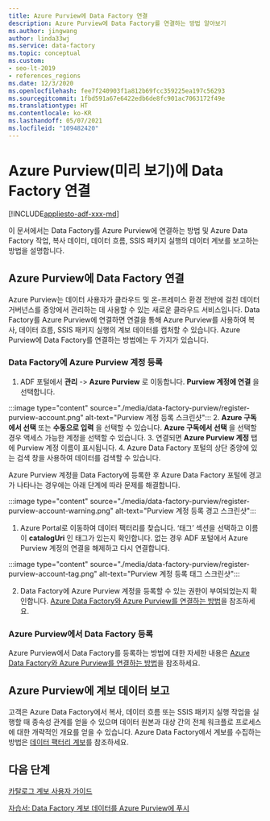 ```yaml
---
title: Azure Purview에 Data Factory 연결
description: Azure Purview에 Data Factory를 연결하는 방법 알아보기
ms.author: jingwang
author: linda33wj
ms.service: data-factory
ms.topic: conceptual
ms.custom:
- seo-lt-2019
- references_regions
ms.date: 12/3/2020
ms.openlocfilehash: fee7f240903f1a812b69fcc359225ea197c56293
ms.sourcegitcommit: 1fbd591a67e6422edb6de8fc901ac7063172f49e
ms.translationtype: HT
ms.contentlocale: ko-KR
ms.lasthandoff: 05/07/2021
ms.locfileid: "109482420"
---
```

# <a name="connect-data-factory-to-azure-purview-preview"></a>Azure Purview(미리 보기)에 Data Factory 연결
[!INCLUDE[appliesto-adf-xxx-md](includes/appliesto-adf-xxx-md.md)]

이 문서에서는 Data Factory를 Azure Purview에 연결하는 방법 및 Azure Data Factory 작업, 복사 데이터, 데이터 흐름, SSIS 패키지 실행의 데이터 계보를 보고하는 방법을 설명합니다.


## <a name="connect-data-factory-to-azure-purview"></a>Azure Purview에 Data Factory 연결
Azure Purview는 데이터 사용자가 클라우드 및 온-프레미스 환경 전반에 걸친 데이터 거버넌스를 중앙에서 관리하는 데 사용할 수 있는 새로운 클라우드 서비스입니다. Data Factory를 Azure Purview에 연결하면 연결을 통해 Azure Purview를 사용하여 복사, 데이터 흐름, SSIS 패키지 실행의 계보 데이터를 캡처할 수 있습니다. Azure Purview에 Data Factory를 연결하는 방법에는 두 가지가 있습니다.
### <a name="register-azure-purview-account-to-data-factory"></a>Data Factory에 Azure Purview 계정 등록
1. ADF 포털에서 **관리** -> **Azure Purview** 로 이동합니다. **Purview 계정에 연결** 을 선택합니다. 

:::image type="content" source="./media/data-factory-purview/register-purview-account.png" alt-text="Purview 계정 등록 스크린샷":::
2. **Azure 구독에서 선택** 또는 **수동으로 입력** 을 선택할 수 있습니다. **Azure 구독에서 선택** 을 선택할 경우 액세스 가능한 계정을 선택할 수 있습니다. 
3. 연결되면 **Azure Purview 계정** 탭에 Purview 계정 이름이 표시됩니다. 
4. Azure Data Factory 포털의 상단 중앙에 있는 검색 창을 사용하여 데이터를 검색할 수 있습니다. 

Azure Purview 계정을 Data Factory에 등록한 후 Azure Data Factory 포털에 경고가 나타나는 경우에는 아래 단계에 따라 문제를 해결합니다.

:::image type="content" source="./media/data-factory-purview/register-purview-account-warning.png" alt-text="Purview 계정 등록 경고 스크린샷":::

1. Azure Portal로 이동하여 데이터 팩터리를 찾습니다. ‘태그’ 섹션을 선택하고 이름이 **catalogUri** 인 태그가 있는지 확인합니다. 없는 경우 ADF 포털에서 Azure Purview 계정의 연결을 해제하고 다시 연결합니다.

:::image type="content" source="./media/data-factory-purview/register-purview-account-tag.png" alt-text="Purview 계정 등록 태그 스크린샷":::

2. Data Factory에 Azure Purview 계정을 등록할 수 있는 권한이 부여되었는지 확인합니다. [Azure Data Factory와 Azure Purview를 연결하는 방법](../purview/how-to-link-azure-data-factory.md#create-new-data-factory-connection)을 참조하세요.

### <a name="register-data-factory-in-azure-purview"></a>Azure Purview에서 Data Factory 등록
Azure Purview에서 Data Factory를 등록하는 방법에 대한 자세한 내용은 [Azure Data Factory와 Azure Purview를 연결하는 방법](../purview/how-to-link-azure-data-factory.md)을 참조하세요. 

## <a name="report-lineage-data-to-azure-purview"></a>Azure Purview에 계보 데이터 보고
고객은 Azure Data Factory에서 복사, 데이터 흐름 또는 SSIS 패키지 실행 작업을 실행할 때 종속성 관계를 얻을 수 있으며 데이터 원본과 대상 간의 전체 워크플로 프로세스에 대한 개략적인 개요를 얻을 수 있습니다.
Azure Data Factory에서 계보를 수집하는 방법은 [데이터 팩터리 계보](../purview/how-to-link-azure-data-factory.md#supported-azure-data-factory-activities)를 참조하세요.

## <a name="next-steps"></a>다음 단계
[카탈로그 계보 사용자 가이드](../purview/catalog-lineage-user-guide.md)

[자습서: Data Factory 계보 데이터를 Azure Purview에 푸시](turorial-push-lineage-to-purview.md)